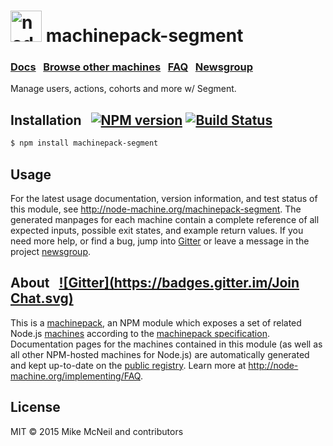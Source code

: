 <h1>
  <a href="http://node-machine.org" title="Node-Machine public registry"><img alt="node-machine logo" title="Node-Machine Project" src="http://node-machine.org/images/machine-anthropomorph-for-white-bg.png" width="50" /></a>
  machinepack-segment
</h1>

### [Docs](http://node-machine.org/machinepack-segment) &nbsp; [Browse other machines](http://node-machine.org/machinepacks) &nbsp;  [FAQ](http://node-machine.org/implementing/FAQ)  &nbsp;  [Newsgroup](https://groups.google.com/forum/?hl=en#!forum/node-machine)

Manage users, actions, cohorts and more w/ Segment.


## Installation &nbsp; [![NPM version](https://badge.fury.io/js/machinepack-segment.svg)](http://badge.fury.io/js/machinepack-segment) [![Build Status](https://travis-ci.org/mikermcneil/machinepack-segment.png?branch=master)](https://travis-ci.org/mikermcneil/machinepack-segment)

```sh
$ npm install machinepack-segment
```

## Usage

For the latest usage documentation, version information, and test status of this module, see <a href="http://node-machine.org/machinepack-segment" title="Manage users, actions, cohorts and more w/ Segment. (for node.js)">http://node-machine.org/machinepack-segment</a>.  The generated manpages for each machine contain a complete reference of all expected inputs, possible exit states, and example return values.  If you need more help, or find a bug, jump into [Gitter](https://gitter.im/node-machine/general) or leave a message in the project [newsgroup](https://groups.google.com/forum/?hl=en#!forum/node-machine).

## About  &nbsp; [![Gitter](https://badges.gitter.im/Join Chat.svg)](https://gitter.im/node-machine/general?utm_source=badge&utm_medium=badge&utm_campaign=pr-badge&utm_content=badge)

This is a [machinepack](http://node-machine.org/machinepacks), an NPM module which exposes a set of related Node.js [machines](http://node-machine.org/spec/machine) according to the [machinepack specification](http://node-machine.org/spec/machinepack).
Documentation pages for the machines contained in this module (as well as all other NPM-hosted machines for Node.js) are automatically generated and kept up-to-date on the <a href="http://node-machine.org" title="Public machine registry for Node.js">public registry</a>.
Learn more at <a href="http://node-machine.org/implementing/FAQ" title="Machine Project FAQ (for implementors)">http://node-machine.org/implementing/FAQ</a>.

## License

MIT &copy; 2015 Mike McNeil and contributors

